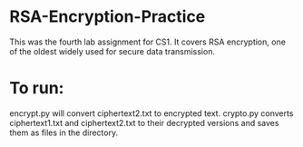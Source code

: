 # RSA-Encryption-Practice

This was the fourth lab assignment for CS1. It covers RSA encryption, one of the oldest widely used for secure data transmission.
# To run:
encrypt.py will convert ciphertext2.txt to encrypted text.
crypto.py converts ciphertext1.txt and ciphertext2.txt to their decrypted versions and saves them as files in the directory.
